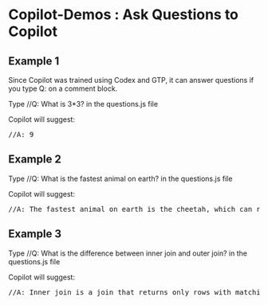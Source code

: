 # Copilot-Demos : Ask Questions to Copilot 
## Example 1

Since Copilot was trained using Codex and GTP, it can answer questions if you type Q: on a comment block.

Type //Q: What is 3*3? in the questions.js file

Copilot will suggest:

<pre>
//A: 9
</pre>

## Example 2

Type //Q: What is the fastest animal on earth? in the questions.js file

Copilot will suggest:

<pre>
//A: The fastest animal on earth is the cheetah, which can reach speeds of 75 mph.
</pre>

## Example 3
Type //Q: What is the difference between inner join and outer join? in the questions.js file

Copilot will suggest:

<pre>
//A: Inner join is a join that returns only rows with matching values in both tables. Outer join is a join that returns all rows from both tables, even if there are no matches in the joined table.
</pre>